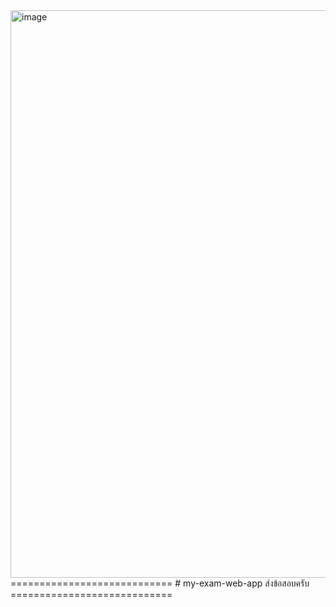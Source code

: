 <img width="1897" height="908" alt="image" src="https://github.com/user-attachments/assets/dcf5a609-59a3-4c81-afc1-43a6ac5754d6" />
============================
# my-exam-web-app
ส่งข้อสอบครับ 
============================

